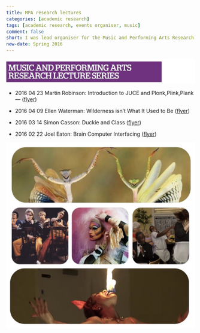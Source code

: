 ```yaml
---
title: MPA research lectures
categories: [academic research]
tags: [academic research, events organiser, music]
comment: false
short: I was lead organiser for the Music and Performing Arts Research Lecture Series.
new-date: Spring 2016
---
```


![Image 1](/../assets/img/2016-04-01-mpa-research-lectures-01.jpg)

- 2016 04 23 Martin Robinson: Introduction to JUCE and Plonk,Plink,Plank — ([flyer](/../assets/doc/mpa-research-lectures-martin-robinson.pdf)) 

- 2016 04 09 Ellen Waterman: Wilderness isn’t What It Used to Be ([flyer](/../assets/doc/mpa-research-lectures-ellen-waterman.pdf))   

- 2016 03 14 Simon Casson: Duckie and Class ([flyer](/../assets/doc/mpa-research-lectures-simon-casson.pdf))   

- 2016 02 22 Joel Eaton: Brain Computer Interfacing ([flyer](/../assets/doc/mpa-research-lectures-joel-eaton.pdf))   

![Image 1](/../assets/img/2016-04-01-mpa-research-lectures-02.jpg)
